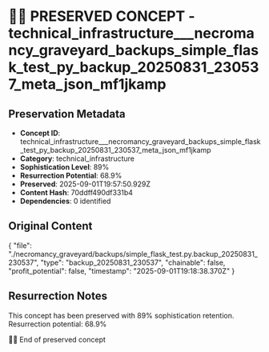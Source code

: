 # 🏴‍☠️ PRESERVED CONCEPT - technical_infrastructure___necromancy_graveyard_backups_simple_flask_test_py_backup_20250831_230537_meta_json_mf1jkamp

## Preservation Metadata
- **Concept ID**: technical_infrastructure___necromancy_graveyard_backups_simple_flask_test_py_backup_20250831_230537_meta_json_mf1jkamp
- **Category**: technical_infrastructure
- **Sophistication Level**: 89%
- **Resurrection Potential**: 68.9%
- **Preserved**: 2025-09-01T19:57:50.929Z
- **Content Hash**: 70ddff490df331b4
- **Dependencies**: 0 identified

## Original Content

{
  "file": "./necromancy_graveyard/backups/simple_flask_test.py.backup_20250831_230537",
  "type": "backup_20250831_230537",
  "chainable": false,
  "profit_potential": false,
  "timestamp": "2025-09-01T19:18:38.370Z"
}

## Resurrection Notes
This concept has been preserved with 89% sophistication retention.
Resurrection potential: 68.9%

🏴‍☠️ End of preserved concept